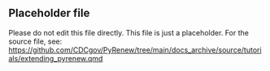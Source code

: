 ## Placeholder file
 Please do not edit this file directly.
 This file is just a placeholder.
 For the source file, see:
 https://github.com/CDCgov/PyRenew/tree/main/docs_archive/source/tutorials/extending_pyrenew.qmd
